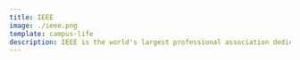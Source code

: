 ```yaml
---
title: IEEE
image: ./ieee.png
template: campus-life
description: IEEE is the world's largest professional association dedicated to advancing technological innovation and excellence for the benefit of humanity.
---
```

